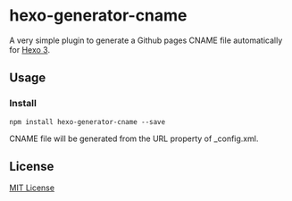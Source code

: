 # hexo-generator-cname

A very simple plugin to generate a Github pages CNAME file automatically for [Hexo 3](https://npmjs.org/package/hexo).

## Usage

### Install

```
npm install hexo-generator-cname --save
```

CNAME file will be generated from the URL property of _config.xml.

## License

[MIT License](http://ilee.mit-license.org)
